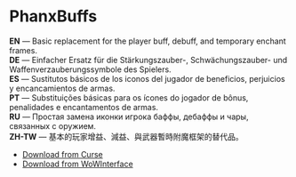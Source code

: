 PhanxBuffs
=============

**EN** — Basic replacement for the player buff, debuff, and temporary enchant frames.  
**DE** — Einfacher Ersatz für die Stärkungszauber-, Schwächungszauber- und Waffenverzauberungssymbole des Spielers.  
**ES** — Sustitutos básicos de los iconos del jugador de beneficios, perjuicios y encancamientos de armas.  
**PT** — Substituições básicas para os ícones do jogador de bônus, penalidades e encantamentos de armas.  
**RU** — Простая замена иконки игрока баффы, дебаффы и чары, связанных с оружием.  
**ZH-TW** — 基本的玩家增益、減益、與武器暫時附魔框架的替代品。

* [Download from Curse](http://mods.curse.com/addons/wow/phanxbuffs)
* [Download from WoWInterface](http://www.wowinterface.com/downloads/info16874-PhanxBuffs.html)
